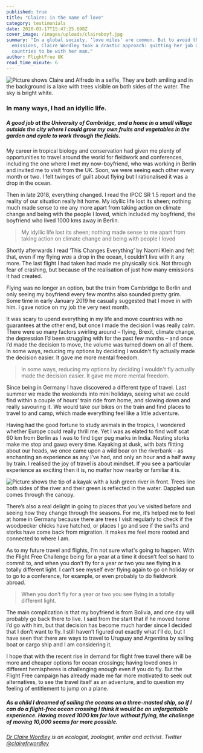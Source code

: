 ```yaml
---
published: true
title: "Claire: in the name of love"
category: testimonials
date: 2020-03-17T15:47:25.698Z
cover_image: /images/uploads/claireboyf.jpg
summary: "In a global society, ‘love miles’ are common. But to avoid the
  emissions, Claire Wordley took a drastic approach: quitting her job and moving
  countries to be with her man."
author: FlightFree UK
read_time_minute: 6
---
```

![Picture shows Claire and Alfredo in a selfie, They are both smiling and in the background is a lake with trees visible on both sides of the water. The sky is bright white. ](/images/uploads/claireboyf.jpg "Claire and Alfredo")

### In many ways, I had an idyllic life.

##### A good job at the University of Cambridge, and a home in a small village outside the city where I could grow my own fruits and vegetables in the garden and cycle to work through the fields. 

My career in tropical biology and conservation had given me plenty of opportunities to travel around the world for fieldwork and conferences, including the one where I met my now-boyfriend, who was working in Berlin and invited me to visit from the UK. Soon, we were seeing each other every month or two. I felt twinges of guilt about flying but I rationalised it was a drop in the ocean.

Then in late 2018, everything changed. I read the IPCC SR 1.5 report and the reality of our situation really hit home. My idyllic life lost its sheen; nothing much made sense to me any more apart from taking action on climate change and being with the people I loved, which included my boyfriend, the boyfriend who lived 1000 kms away in Berlin.

> My idyllic life lost its sheen; nothing made sense to me apart from taking action on climate change and being with people I loved

Shortly afterwards I read ‘This Changes Everything’ by Naomi Klein and felt that, even if my flying *was* a drop in the ocean, I couldn’t live with it any more. The last flight I had taken had made me physically sick. Not through fear of crashing, but because of the realisation of just how many emissions it had created.

Flying was no longer an option, but the train from Cambridge to Berlin and only seeing my boyfriend every few months also sounded pretty grim. Some time in early January 2019 he casually suggested that I move in with him. I gave notice on my job the very next month.

It was scary to upend everything in my life and move countries with no guarantees at the other end, but once I made the decision I was really calm. There were so many factors swirling around – flying, Brexit, climate change, the depression I’d been struggling with for the past few months – and once I’d made the decision to move, the volume was turned down on all of them. In some ways, reducing my options by deciding I wouldn't fly actually made the decision easier. It gave me more mental freedom.

> In some ways, reducing my options by deciding I wouldn't fly actually made the decision easier. It gave me more mental freedom.

Since being in Germany I have discovered a different type of travel. Last summer we made the weekends into mini holidays, seeing what we could find within a couple of hours’ train ride from home, and slowing down and really savouring it. We would take our bikes on the train and find places to travel to and camp, which made everything feel like a little adventure.

Having had the good fortune to study animals in the tropics, I wondered whether Europe could really thrill me. Yet I was as elated to find wolf scat 60 km from Berlin as I was to find tiger pug marks in India. Nesting storks make me stop and gawp every time. Kayaking at dusk, with bats flitting about our heads, we once came upon a wild boar on the riverbank – as enchanting an experience as any I’ve had, and only an hour and a half away by train. I realised the joy of travel is about mindset. If you see a particular experience as exciting then it is, no matter how nearby or familiar it is.

![Picture shows the tip of a kayak with a lush green river in front. Trees line both sides of the river and their green is reflected in the water. Dappled sun comes through the canopy. ](/images/uploads/kayak_german_lake.jpg "Kayaking in Spreewald, Germany")

There’s also a real delight in going to places that you’ve visited before and seeing how they change through the seasons. For me, it’s helped me to feel at home in Germany because there are trees I visit regularly to check if the woodpecker chicks have hatched, or places I go and see if the swifts and storks have come back from migration. It makes me feel more rooted and connected to where I am.

As to my future travel and flights, I’m not sure what's going to happen. With the Flight Free Challenge being for a year at a time it doesn’t feel so hard to commit to, and when you don’t fly for a year or two you see flying in a totally different light. I can’t see myself ever flying again to go on holiday or to go to a conference, for example, or even probably to do fieldwork abroad. 

> When you don’t fly for a year or two you see flying in a totally different light.

The main complication is that my boyfriend is from Bolivia, and one day will probably go back there to live. I said from the start that if he moved home I’d go with him, but that decision has become much harder since I decided that I don’t want to fly. I still haven’t figured out exactly what I’ll do, but I have seen that there are ways to travel to Uruguay and Argentina by sailing boat or cargo ship and I am considering it.

I hope that with the recent rise in demand for flight free travel there will be more and cheaper options for ocean crossings; having loved ones in different hemispheres is challenging enough even if you do fly. But the Flight Free campaign has already made me far more motivated to seek out alternatives, to see the travel itself as an adventure, and to question my feeling of entitlement to jump on a plane. 

##### As a child I dreamed of sailing the oceans on a three-masted ship, so if I can do a flight-free ocean crossing I think it would be an unforgettable experience. Having moved 1000 km for love without flying, the challenge of moving 10,000 seems far more possible.

*[Dr Claire Wordley](https://clairewordley.com/) is an ecologist, zoologist, writer and activist. Twitter [@clairefrwordley](https://twitter.com/clairefrwordley)*